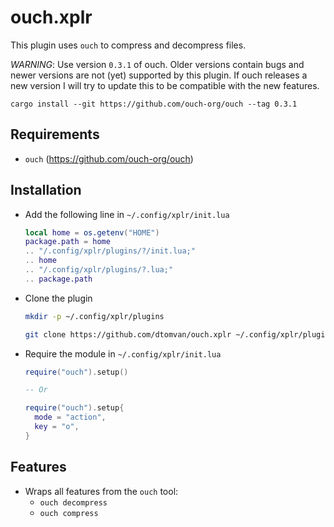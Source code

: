 # ouch.xplr

This plugin uses `ouch` to compress and decompress files.

_WARNING_: Use version `0.3.1` of ouch. Older versions contain bugs
and newer versions are not (yet) supported by this plugin. If ouch
releases a new version I will try to update this to be compatible
with the new features.

```console
cargo install --git https://github.com/ouch-org/ouch --tag 0.3.1
```

## Requirements

- `ouch` (https://github.com/ouch-org/ouch)

## Installation

- Add the following line in `~/.config/xplr/init.lua`

  ```lua
  local home = os.getenv("HOME")
  package.path = home
  .. "/.config/xplr/plugins/?/init.lua;"
  .. home
  .. "/.config/xplr/plugins/?.lua;"
  .. package.path
  ```

- Clone the plugin

  ```bash
  mkdir -p ~/.config/xplr/plugins

  git clone https://github.com/dtomvan/ouch.xplr ~/.config/xplr/plugins/ouch
  ```

- Require the module in `~/.config/xplr/init.lua`

  ```lua
  require("ouch").setup()

  -- Or

  require("ouch").setup{
    mode = "action",
    key = "o",
  }
  ```

## Features

- Wraps all features from the `ouch` tool:
  - `ouch decompress`
  - `ouch compress`

